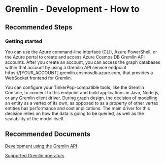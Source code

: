 <properties
	pageTitle="Gremlin Development"
	description="Gremlin Development"
	service="microsoft.documentdb"
	resource="databaseAccounts"
	authors="bharathsreenivas"
	displayOrder="20"
	selfHelpType="resource"
	supportTopicIds="32597514"
	resourceTags=""
	productPesIds="15585"
	cloudEnvironments="public"
/>
# Gremlin - Development - How to

## **Recommended Steps**

### **Getting started**
You can use the Azure command-line interface (CLI), Azure PowerShell, or the Azure portal to create and access Azure Cosmos DB Gremlin API accounts.
After you create an account, you can access the graph databases within that account by using a Gremlin API service endpoint https://[YOUR_ACCOUNT].gremlin.cosmosdb.azure.com, that provides a WebSocket frontend for Gremlin.

You can configure your TinkerPop-compatible tools, like the Gremlin Console, to connect to this endpoint and build applications in Java, Node.js, or any Gremlin client driver.
During graph design, the decision of modelling an entity as a vertex of its own, as opposed to as a property of other vertex entities has performance and cost implications. 
The main driver for this decision relies on how the data is going to be queried, as well as the scalability of the model itself.

## **Recommended Documents**
[Development using the Gremlin API](https://docs.microsoft.com/azure/cosmos-db/graph-introduction#get-started)

[Supported Gremlin operators](https://docs.microsoft.com/azure/cosmos-db/gremlin-support)
